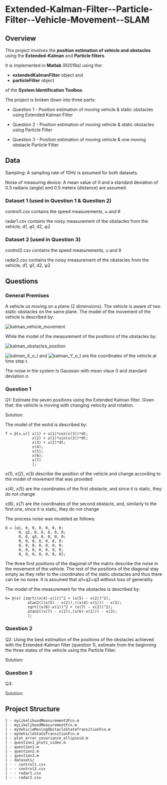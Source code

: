 # Extended-Kalman-Filter--Particle-Filter--Vehicle-Movement--SLAM

## Overview

This project involves the <b>position estimation of vehicle and obstacles</b> using the <b>Extended-Kalman</b> and <b>Particle filters</b>.

It is implemented in <b>Matlab</b> (R2019a) using the:
* <b>extendedKalmanFilter</b> object and 
* <b>particleFilter</b> object
  
of the <b>System Identification Toolbox</b>.

The project is broken down into three parts:

* Question 1 - Position estimation of moving vehicle & static obstacles using Extended Kalman Filter

* Question 2 - Position estimation of moving vehicle & static obstacles using Particle Filter

* Question 3 - Position estimation of moving vehicle & one moving obstacle Particle Filter

## Data

Sampling: A sampling rate of 10Hz is assumed for both datasets.

Noise of measuring device: A mean value of 0 and a standard deviation of 0.3 radians (angle) and 0.5 meters (distance) are assumed.

### Dataset 1 (used in Question 1 & Question 2)

control1.csv contains the speed measurements, u and θ

radar1.csv contains the noisy measurement of the obstacles from the vehicle, d1, φ1, d2, φ2

### Dataset 2 (used in Question 3)

control2.csv contains the speed measurements, u and θ

radar2.csv contains the noisy measurement of the obstacles from the vehicle, d1, φ1, d2, φ2


## Questions

### General Premises
A vehicle us moving on a plane (2 dimensions). 
The vehicle is aware of two static obstacles on the same plane.
The model of the movement of the vehicle is described by:

![kalman_vehicle_movement](https://github.com/anna-kay/extended-kalman-filter-particle-filter-vehicle-movement/assets/56791604/3d139c30-69f6-4ab8-8132-717234f4c7a6)

While the model of the measurement of the positions of the obstacles by:

![kalman_obstacles_position](https://github.com/anna-kay/extended-kalman-filter-particle-filter-vehicle-movement/assets/56791604/31d5dadf-925b-4d1e-a5d7-e5cc42453a97)


![kalman_X_o_t](https://github.com/anna-kay/extended-kalman-filter-particle-filter-vehicle-movement/assets/56791604/36cbb9aa-7614-49ed-8fb3-22e1db9698c5) and ![kalman_Y_o_t](https://github.com/anna-kay/extended-kalman-filter-particle-filter-vehicle-movement/assets/56791604/1f4efe6d-9cb3-4c37-98ab-b30a40063e5f) are the coordinates of the vehicle at time step t. 

The noise in the system Is Gaussian with mean vlaue 0 and standard deviation σ.


### Question 1

Q1: Estimate the seven positions using the Extended Kalman filter. Given that: the vehicle is moving with changing velocity and rotation.

Solution:

The model of the wolrd is described by:

```
f = @(x,u)[ x(1) + u(1)*cos(x(3))*dt;
            x(2) + u(1)*sin(x(3))*dt;
            x(3) + u(2)*dt;
            x(4);
            x(5);
            x(6);
            x(7)
            ];
```

x(1), x(2), x(3) describe the position of the vehicle and change according to the model of movement that was provided

x(4), x(5) are the coordinates of the first obstacle, and since it is static, they do not change

x(6), x(7) are the coordinates of the second obstacle, and, similarly to the first one, since it is static, they do not change

The process noise was modeled as follows:

```
Q = [q1, 0, 0, 0, 0, 0, 0;
      0, q2, 0, 0, 0, 0, 0;
      0, 0, q3, 0, 0, 0, 0;
      0, 0, 0, 0, 0, 0, 0;
      0, 0, 0, 0, 0, 0, 0;
      0, 0, 0, 0, 0, 0, 0;
      0, 0, 0, 0, 0, 0, 0];
```

The three first positions of the diagonal of the matrix describe the noise in the movement of the vehicle.
The rest of the positions of the diagonal stay empty as they refer to the coordinates of the static obstacles and thus there can be no noise.
It is assumed that q1=q2=q3 without loss of generality.

The model of the measurement for the obstacles is described by:

```
h= @(x) [sqrt((x(4)-x(1))^2 + (x(5) - x(2))^2);
          atan2(((x(5) - x(2)),((x(4)-x(1))) - x(3);
          sqrt((x(6)-x(1))^2 + (x(7) - x(2))^2);
          atan2((x(7) - x(2)),(x(6)-x(1))) - x(3);
          ];
```

### Question 2
Q2: Using the best estimation of the positions of the obstacles achieved with the Extended-Kalman filter (question 1), estimate from the beginning the three states of the vehicle using the Particle Filter.

Solution:

### Question 3
Q3:

Solution:

## Project Structure
```
| - myLikelihoodMeasurement2Fcn.m
| - myLikelihoodMeasurementFcn.m
| - myVehicleMovingObstacleStateTransitionFcn.m
| - myVehicleStateTransitionFcn.m
| - plot_error_covariance_ellipsoid.m
| - question1_plots_video.m
| - question1.m
| - question2.m
| - question3.m
| - datasets/
| - - control1.csv
| - - control2.csv
| - - radar1.csv
| - - radar2.csv
```
